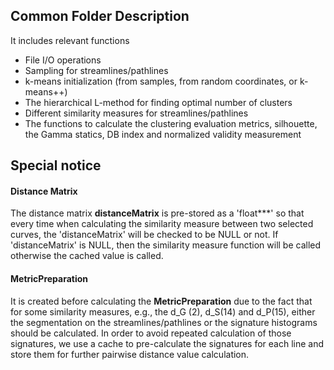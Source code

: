 ## Common Folder Description
It includes relevant functions 
- File I/O operations
- Sampling for streamlines/pathlines
- k-means initialization (from samples, from random coordinates, or k-means++)
- The hierarchical L-method for finding optimal number of clusters
- Different similarity measures for streamlines/pathlines
- The functions to calculate the clustering evaluation metrics, silhouette, the Gamma statics, DB index and normalized validity measurement

## Special notice

#### Distance Matrix
The distance matrix **distanceMatrix** is pre-stored as a 'float***' so that every time when calculating the similarity measure between two selected curves, the 'distanceMatrix' will be checked to be NULL or not. If 'distanceMatrix' is NULL, then the similarity measure function will be called otherwise the cached value is called.

#### MetricPreparation 
It is created before calculating the **MetricPreparation** due to the fact that for some similarity measures, e.g., the d_G (2), d_S(14) and d_P(15), either the segmentation on the streamlines/pathlines or the signature histograms should be calculated. In order to avoid repeated calculation of those signatures, we use a cache to pre-calculate the signatures for each line and store them for further pairwise distance value calculation.

